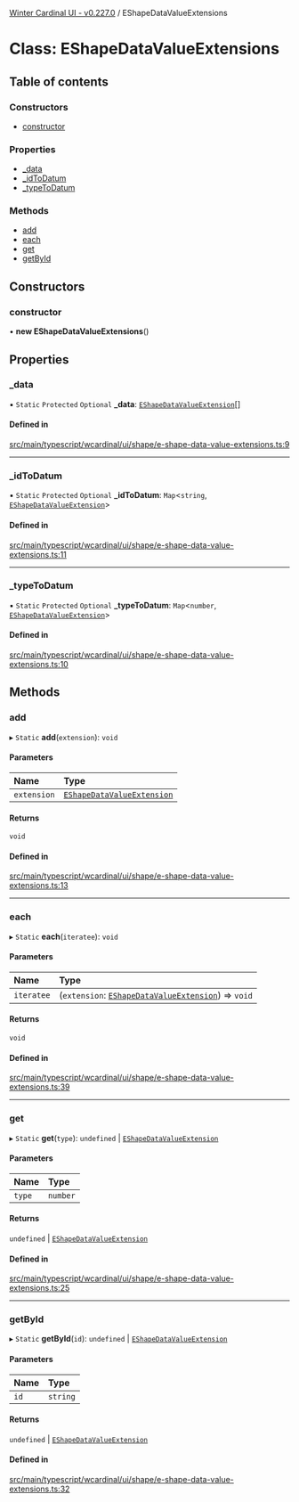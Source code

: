 [Winter Cardinal UI - v0.227.0](../index.md) / EShapeDataValueExtensions

# Class: EShapeDataValueExtensions

## Table of contents

### Constructors

- [constructor](EShapeDataValueExtensions.md#constructor)

### Properties

- [\_data](EShapeDataValueExtensions.md#_data)
- [\_idToDatum](EShapeDataValueExtensions.md#_idtodatum)
- [\_typeToDatum](EShapeDataValueExtensions.md#_typetodatum)

### Methods

- [add](EShapeDataValueExtensions.md#add)
- [each](EShapeDataValueExtensions.md#each)
- [get](EShapeDataValueExtensions.md#get)
- [getById](EShapeDataValueExtensions.md#getbyid)

## Constructors

### constructor

• **new EShapeDataValueExtensions**()

## Properties

### \_data

▪ `Static` `Protected` `Optional` **\_data**: [`EShapeDataValueExtension`](../interfaces/EShapeDataValueExtension.md)[]

#### Defined in

[src/main/typescript/wcardinal/ui/shape/e-shape-data-value-extensions.ts:9](https://github.com/winter-cardinal/winter-cardinal-ui/blob/v0.227.0/src/main/typescript/wcardinal/ui/shape/e-shape-data-value-extensions.ts#L9)

___

### \_idToDatum

▪ `Static` `Protected` `Optional` **\_idToDatum**: `Map`<`string`, [`EShapeDataValueExtension`](../interfaces/EShapeDataValueExtension.md)\>

#### Defined in

[src/main/typescript/wcardinal/ui/shape/e-shape-data-value-extensions.ts:11](https://github.com/winter-cardinal/winter-cardinal-ui/blob/v0.227.0/src/main/typescript/wcardinal/ui/shape/e-shape-data-value-extensions.ts#L11)

___

### \_typeToDatum

▪ `Static` `Protected` `Optional` **\_typeToDatum**: `Map`<`number`, [`EShapeDataValueExtension`](../interfaces/EShapeDataValueExtension.md)\>

#### Defined in

[src/main/typescript/wcardinal/ui/shape/e-shape-data-value-extensions.ts:10](https://github.com/winter-cardinal/winter-cardinal-ui/blob/v0.227.0/src/main/typescript/wcardinal/ui/shape/e-shape-data-value-extensions.ts#L10)

## Methods

### add

▸ `Static` **add**(`extension`): `void`

#### Parameters

| Name | Type |
| :------ | :------ |
| `extension` | [`EShapeDataValueExtension`](../interfaces/EShapeDataValueExtension.md) |

#### Returns

`void`

#### Defined in

[src/main/typescript/wcardinal/ui/shape/e-shape-data-value-extensions.ts:13](https://github.com/winter-cardinal/winter-cardinal-ui/blob/v0.227.0/src/main/typescript/wcardinal/ui/shape/e-shape-data-value-extensions.ts#L13)

___

### each

▸ `Static` **each**(`iteratee`): `void`

#### Parameters

| Name | Type |
| :------ | :------ |
| `iteratee` | (`extension`: [`EShapeDataValueExtension`](../interfaces/EShapeDataValueExtension.md)) => `void` |

#### Returns

`void`

#### Defined in

[src/main/typescript/wcardinal/ui/shape/e-shape-data-value-extensions.ts:39](https://github.com/winter-cardinal/winter-cardinal-ui/blob/v0.227.0/src/main/typescript/wcardinal/ui/shape/e-shape-data-value-extensions.ts#L39)

___

### get

▸ `Static` **get**(`type`): `undefined` \| [`EShapeDataValueExtension`](../interfaces/EShapeDataValueExtension.md)

#### Parameters

| Name | Type |
| :------ | :------ |
| `type` | `number` |

#### Returns

`undefined` \| [`EShapeDataValueExtension`](../interfaces/EShapeDataValueExtension.md)

#### Defined in

[src/main/typescript/wcardinal/ui/shape/e-shape-data-value-extensions.ts:25](https://github.com/winter-cardinal/winter-cardinal-ui/blob/v0.227.0/src/main/typescript/wcardinal/ui/shape/e-shape-data-value-extensions.ts#L25)

___

### getById

▸ `Static` **getById**(`id`): `undefined` \| [`EShapeDataValueExtension`](../interfaces/EShapeDataValueExtension.md)

#### Parameters

| Name | Type |
| :------ | :------ |
| `id` | `string` |

#### Returns

`undefined` \| [`EShapeDataValueExtension`](../interfaces/EShapeDataValueExtension.md)

#### Defined in

[src/main/typescript/wcardinal/ui/shape/e-shape-data-value-extensions.ts:32](https://github.com/winter-cardinal/winter-cardinal-ui/blob/v0.227.0/src/main/typescript/wcardinal/ui/shape/e-shape-data-value-extensions.ts#L32)
